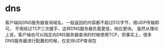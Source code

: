 # dns

客户端向DNS服务器查询域名，一般返回的内容都不超过512字节，用UDP传输即可。
不用经过TCP三次握手，这样DNS服务器负载更低，响应更快。
虽然从理论上说，客户端也可以指定向DNS服务器查询的时候使用TCP，但事实上，很多DNS服务器进行配置的时候，仅支持UDP查询包